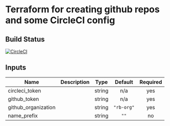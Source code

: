 # Terraform for creating github repos and some CircleCI config

## Build Status

[![CircleCI](https://circleci.com/gh/rb-org/tfm-git/tree/master.svg?style=svg&circle-token=a5f4fce3f54534bc5f6afee116accb0c246bb220)](https://circleci.com/gh/rb-org/tfm-git/tree/master)
## Inputs

| Name | Description | Type | Default | Required |
|------|-------------|:----:|:-----:|:-----:|
| circleci\_token |  | string | n/a | yes |
| github\_token |  | string | n/a | yes |
| github\_organization |  | string | `"rb-org"` | yes |
| name\_prefix |  | string | `""` | no |
